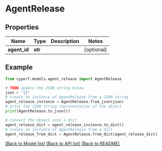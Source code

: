 # AgentRelease


## Properties

Name | Type | Description | Notes
------------ | ------------- | ------------- | -------------
**agent_id** | **str** |  | [optional] 

## Example

```python
from cyperf.models.agent_release import AgentRelease

# TODO update the JSON string below
json = "{}"
# create an instance of AgentRelease from a JSON string
agent_release_instance = AgentRelease.from_json(json)
# print the JSON string representation of the object
print(AgentRelease.to_json())

# convert the object into a dict
agent_release_dict = agent_release_instance.to_dict()
# create an instance of AgentRelease from a dict
agent_release_from_dict = AgentRelease.from_dict(agent_release_dict)
```
[[Back to Model list]](../README.md#documentation-for-models) [[Back to API list]](../README.md#documentation-for-api-endpoints) [[Back to README]](../README.md)


